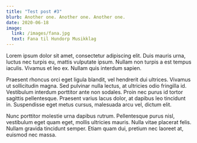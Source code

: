 ```yaml
---
title: "Test post #3"
blurb: Another one. Another one. Another one.
date: 2020-06-18
image:
  link: /images/fana.jpg
  text: Fana til Hundorp Musikklag
---
```


Lorem ipsum dolor sit amet, consectetur adipiscing elit. Duis mauris urna, luctus nec turpis eu, mattis vulputate ipsum. Nullam non turpis a est tempus iaculis. Vivamus et leo ex. Nullam quis interdum sapien.

Praesent rhoncus orci eget ligula blandit, vel hendrerit dui ultrices. Vivamus ut sollicitudin magna. Sed pulvinar nulla lectus, at ultricies odio fringilla id. Vestibulum interdum porttitor ante non sodales. Proin nec purus id tortor sagittis pellentesque. Praesent varius lacus dolor, at dapibus leo tincidunt in. Suspendisse eget metus cursus, malesuada arcu vel, dictum elit.

Nunc porttitor molestie urna dapibus rutrum. Pellentesque purus nisl, vestibulum eget quam eget, mollis ultricies mauris. Nulla vitae placerat felis. Nullam gravida tincidunt semper. Etiam quam dui, pretium nec laoreet at, euismod nec massa.

